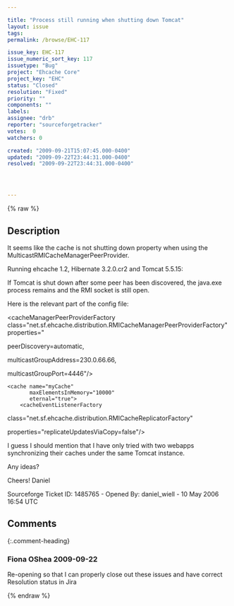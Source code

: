 ```yaml
---

title: "Process still running when shutting down Tomcat"
layout: issue
tags: 
permalink: /browse/EHC-117

issue_key: EHC-117
issue_numeric_sort_key: 117
issuetype: "Bug"
project: "Ehcache Core"
project_key: "EHC"
status: "Closed"
resolution: "Fixed"
priority: ""
components: ""
labels: 
assignee: "drb"
reporter: "sourceforgetracker"
votes:  0
watchers: 0

created: "2009-09-21T15:07:45.000-0400"
updated: "2009-09-22T23:44:31.000-0400"
resolved: "2009-09-22T23:44:31.000-0400"




---
```


{% raw %}

## Description

<div markdown="1" class="description">

It seems like the cache is not shutting down property
when using the MulticastRMICacheManagerPeerProvider. 

Running ehcache 1.2, Hibernate 3.2.0.cr2 and Tomcat 5.5.15:

If Tomcat is shut down after some peer has been
discovered, the java.exe process remains and the RMI
socket is still open.

Here is the relevant part of the config file:

<cacheManagerPeerProviderFactory
class="net.sf.ehcache.distribution.RMICacheManagerPeerProviderFactory"
                                     properties="
                                    
peerDiscovery=automatic,
                                    
multicastGroupAddress=230.0.66.66,
                                    
multicastGroupPort=4446"/>

<cacheManagerPeerListenerFactory
class="net.sf.ehcache.distribution.RMICacheManagerPeerListenerFactory"
    properties="port=40002, socketTimeoutMillis=2000"/>

    <cache name="myCache"
           maxElementsInMemory="10000"
           eternal="true">
        <cacheEventListenerFactory
class="net.sf.ehcache.distribution.RMICacheReplicatorFactory"
                                  
properties="replicateUpdatesViaCopy=false"/>
    </cache>

I guess I should mention that I have only tried with
two webapps synchronizing their caches under the same
Tomcat instance.

Any ideas?

Cheers!
Daniel

Sourceforge Ticket ID: 1485765 - Opened By: daniel\_wiell - 10 May 2006 16:54 UTC

</div>

## Comments


{:.comment-heading}
### **Fiona OShea** <span class="date">2009-09-22</span>

<div markdown="1" class="comment">

Re-opening so that I can properly close out these issues and have correct Resolution status in Jira

</div>



{% endraw %}
